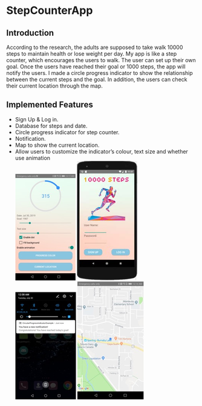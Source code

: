 # StepCounterApp
## Introduction
According to the research, the adults are supposed to take walk 10000 steps to maintain health or lose weight per day. My app is like a step counter, which encourages
the users to walk. The user can set up their own goal. Once the users have reached their goal or 1000 steps, the app will notify the users. I made a circle progress indicator to show the relationship between the current steps and the goal. In addition, the users can check their current location through the map.
## Implemented Features
- Sign Up & Log in.
- Database for steps and date.
- Circle progress indicator for step counter.
- Notification.
- Map to show the current location.
- Allow users to customize the indicator’s colour, text size and whether use animation\
![Picture1](stepCounterReadmeImg/p1.jpg)
![Picture3](stepCounterReadmeImg/p3.jpg)
![Picture2](stepCounterReadmeImg/p2.jpg)
![Picture4](stepCounterReadmeImg/p4.jpg)
